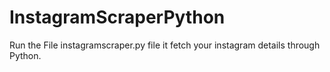 # InstagramScraperPython

Run the File instagramscraper.py file it fetch your instagram details through Python.
